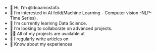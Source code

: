 - 👋 Hi, I’m @doaamostafa.
- 👀 I’m interested in AI feild(Machine Learning - Computer vision -NLP- Time Series) .
- 🌱 I’m currently learning Data Science.
- 💞️ I’m looking to collaborate on advanced projects. 
- 👨‍💻 All of my projects are available at
- 📝 I regularly write articles on
- 📄 Know about my experiences

<!---
doaamostafa67988/doaamostafa67988 is a ✨ special ✨ repository because its `README.md` (this file) appears on your GitHub profile.
You can click the Preview link to take a look at your changes.
--->
